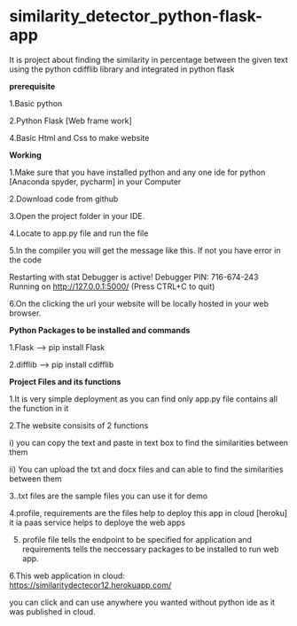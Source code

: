# similarity_detector_python-flask-app

It is project about finding the similarity in percentage between the given text using the python cdifflib library and integrated in python flask

**prerequisite**

1.Basic python

2.Python Flask [Web frame work]

4.Basic Html and Css to make website

**Working**

1.Make sure that you have installed python and any one ide for python [Anaconda spyder, pycharm] in your Computer

2.Download code from github

3.Open the project folder in your IDE.

4.Locate to app.py file and run the file

5.In the compiler you will get the message like this. If not you have error in the code

Restarting with stat
Debugger is active!
Debugger PIN: 716-674-243
Running on http://127.0.0.1:5000/ (Press CTRL+C to quit)

6.On the clicking the url your website will be locally hosted in your web browser.

**Python Packages to be installed and commands**

1.Flask --> pip install Flask

2.difflib --> pip install cdifflib

**Project Files and its functions**

1.It is very simple deployment as you can find only app.py file contains all the function in it

2.The website consisits of 2 functions 

  i) you can copy the text and paste in text box to find the similarities between them
  
  ii) You can upload the txt and docx files and can able to find the similarities between them
  
  
3..txt files are the sample files you can use it for demo

4.profile, requirements are the files help to deploy this app in cloud [heroku] it ia paas service helps to deploye the web apps

5. profile file tells the endpoint to be specified for application and requirements tells the neccessary packages to be installed to run web app.

6.This web application in cloud: https://similaritydectecor12.herokuapp.com/    

you can click and can use anywhere you wanted without python ide as it was published in cloud.
 


